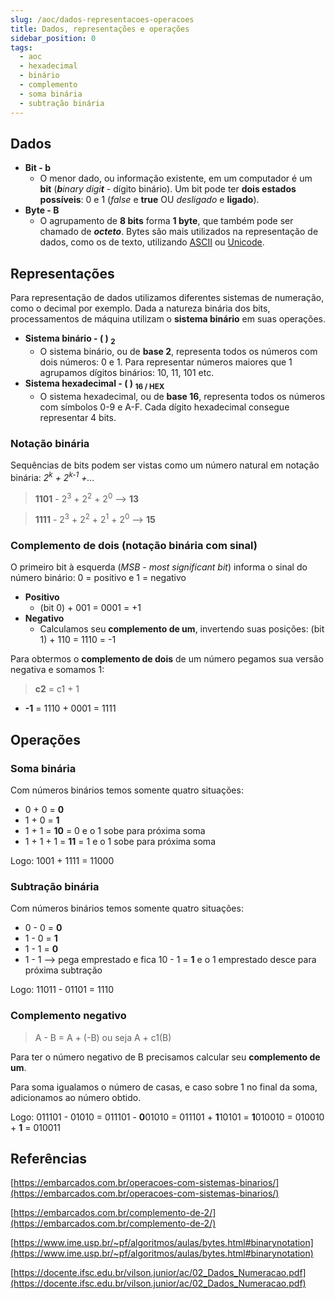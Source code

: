 ```yaml
---
slug: /aoc/dados-representacoes-operacoes
title: Dados, representações e operações
sidebar_position: 0
tags:
  - aoc
  - hexadecimal
  - binário
  - complemento
  - soma binária
  - subtração binária
---
```



## Dados

 - **Bit - b**
   - O menor dado, ou informação existente, em um computador é um **bit** (**_b_**_inary_ _digi_**_t_** - dígito binário).
   Um bit pode ter **dois estados possíveis**: 0 e 1 (*false* e **true** OU *desligado* e **ligado**).
 - **Byte - B**
   - O agrupamento de **8 bits** forma **1 byte**, que também pode ser chamado de ***octeto***.
   Bytes são mais utilizados na representação de dados, como os de texto, utilizando [ASCII](https://www.ime.usp.br/~pf/algoritmos/apend/ascii.html) ou [Unicode](https://www.ime.usp.br/~pf/algoritmos/apend/unicode.html).

## Representações

Para representação de dados utilizamos diferentes sistemas de numeração, como o decimal por exemplo.
Dada a natureza binária dos bits, processamentos de máquina utilizam o **sistema binário** em suas operações. 

 - **Sistema binário - ( ) <sub>2</sub>**
   - O sistema binário, ou de **base 2**, representa todos os números com dois números: 0 e 1.
   Para representar números maiores que 1 agrupamos dígitos binários: 10, 11, 101 etc.
 - **Sistema hexadecimal - ( ) <sub>16 / HEX</sub>**
   - O sistema hexadecimal, ou de **base 16**, representa todos os números com símbolos 0-9 e A-F.
   Cada dígito hexadecimal consegue representar 4 bits.


### Notação binária
Sequências de bits podem ser vistas como um número natural em notação binária: *2<sup>k</sup> + 2<sup>k-1</sup> +...*
> **1101** - 2<sup>3</sup> + 2<sup>2</sup> + 2<sup>0</sup>   —>  **13**

> **1111** - 2<sup>3</sup> + 2<sup>2</sup> + 2<sup>1</sup> + 2<sup>0</sup>  —>  **15**

### Complemento de dois (notação binária com sinal)
O primeiro bit à esquerda (_MSB_ - _most significant bit_) informa o sinal do número binário: 0 = positivo e 1 = negativo

 - **Positivo**
   - (bit 0) + 001 = 0001 = +1 
 - **Negativo**
   - Calculamos seu **complemento de um**, invertendo suas posições: (bit 1) + 110 = 1110 = -1

Para obtermos o **complemento de dois** de um número pegamos sua versão negativa e somamos 1:
> **c2** = c1 + 1

 - **-1** = 1110 + 0001 = 1111

## Operações

### Soma binária
Com números binários temos somente quatro situações:

 - 0 + 0 = **0**
 - 1 + 0 = **1**
 - 1 + 1 = **10** = 0 e o 1 sobe para próxima soma
 - 1 + 1 + 1 = **11** = 1 e o 1 sobe para próxima soma

Logo: 1001 + 1111 = 11000

### Subtração binária
Com números binários temos somente quatro situações:

 - 0 - 0 = **0**
 - 1 - 0 = **1**
 - 1 - 1 = **0**
 - 1 - 1 —> pega emprestado e fica 10 - 1 = **1** e o 1 emprestado desce para próxima subtração

Logo: 11011 - 01101 = 1110

### Complemento negativo

> A - B = A + (-B) ou seja A + c1(B)

Para ter o número negativo de B precisamos calcular seu **complemento de um**.

Para soma igualamos o número de casas, e caso sobre 1 no final da soma, adicionamos ao número obtido.

Logo: 011101 - 01010 = 011101 - **0**01010 = 011101 + **1**10101 = **1**010010 = 010010 + **1** = 010011



## Referências
[https://embarcados.com.br/operacoes-com-sistemas-binarios/](https://embarcados.com.br/operacoes-com-sistemas-binarios/)

[https://embarcados.com.br/complemento-de-2/](https://embarcados.com.br/complemento-de-2/)

[https://www.ime.usp.br/~pf/algoritmos/aulas/bytes.html#binarynotation](https://www.ime.usp.br/~pf/algoritmos/aulas/bytes.html#binarynotation)

[https://docente.ifsc.edu.br/vilson.junior/ac/02_Dados_Numeracao.pdf](https://docente.ifsc.edu.br/vilson.junior/ac/02_Dados_Numeracao.pdf)

